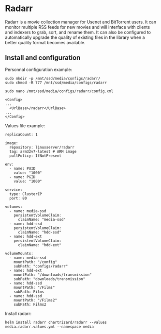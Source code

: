 # Radarr

Radarr is a movie collection manager for Usenet and BitTorrent users. It can monitor multiple RSS feeds for new movies and will interface with clients and indexers to grab, sort, and rename them. It can also be configured to automatically upgrade the quality of existing files in the library when a better quality format becomes available.

## Install and configuration

Personnal configuration example:

    sudo mkdir -p /mnt/ssd/media/configs/radarr/
    sudo chmod -R 777 /mnt/ssd/media/configs/radarr

    sudo nano /mnt/ssd/media/configs/radarr/config.xml

    <Config>
	...
      <UrlBase>/radarr</UrlBase>
	...
    </Config>

Values file example:

    replicaCount: 1

    image:
      repository: linuxserver/radarr
      tag: arm32v7-latest # ARM image
      pullPolicy: IfNotPresent

    env:
      - name: PUID
        value: "1000"
      - name: PGID
        value: "1000"

    service:
      type: ClusterIP
      port: 80

    volumes:
      - name: media-ssd
        persistentVolumeClaim:
          claimName: "media-ssd"
      - name: hdd-ssd
        persistentVolumeClaim:
          claimName: "hdd-ssd"
      - name: hdd-ext
        persistentVolumeClaim:
          claimName: "hdd-ext" 

    volumeMounts:
      - name: media-ssd
        mountPath: "/config"
        subPath: "configs/radarr" 
      - name: hdd-ext
        mountPath: "/downloads/transmission"
        subPath: "downloads/transmission"
      - name: hdd-ssd
        mountPath: "/Films"
        subPath: Films
      - name: hdd-ssd
        mountPath: "/Films2"
        subPath: Films2
      

Install radarr:

    helm install radarr chartrizard/radarr --values media.radarr.values.yml --namespace media











